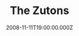 ---
title: "The Zutons"
venue: "Southampton Guildhall"
date: 2008-11-11T19:00:00.000Z
permalink: /almanac/events/2008-11-11-the-zutons/index.html
lat: 50.9080276
long: -1.4088145
---